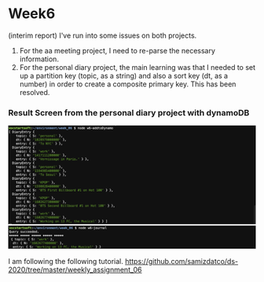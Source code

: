 # Week6
(interim report) I've run into some issues on both projects. 
1. For the aa meeting project, I need to re-parse the necessary information. 
2. For the personal diary project, the main learning was that I needed to set up a partition key (topic, as a string) and also a sort key (dt, as a number) in order to create a composite primary key. This has been resolved.

### Result Screen from the personal diary project with dynamoDB
![dynamo](addToDynamo.png)
![query](querySucceeded.png)

I am following the following tutorial. 
https://github.com/samizdatco/ds-2020/tree/master/weekly_assignment_06
